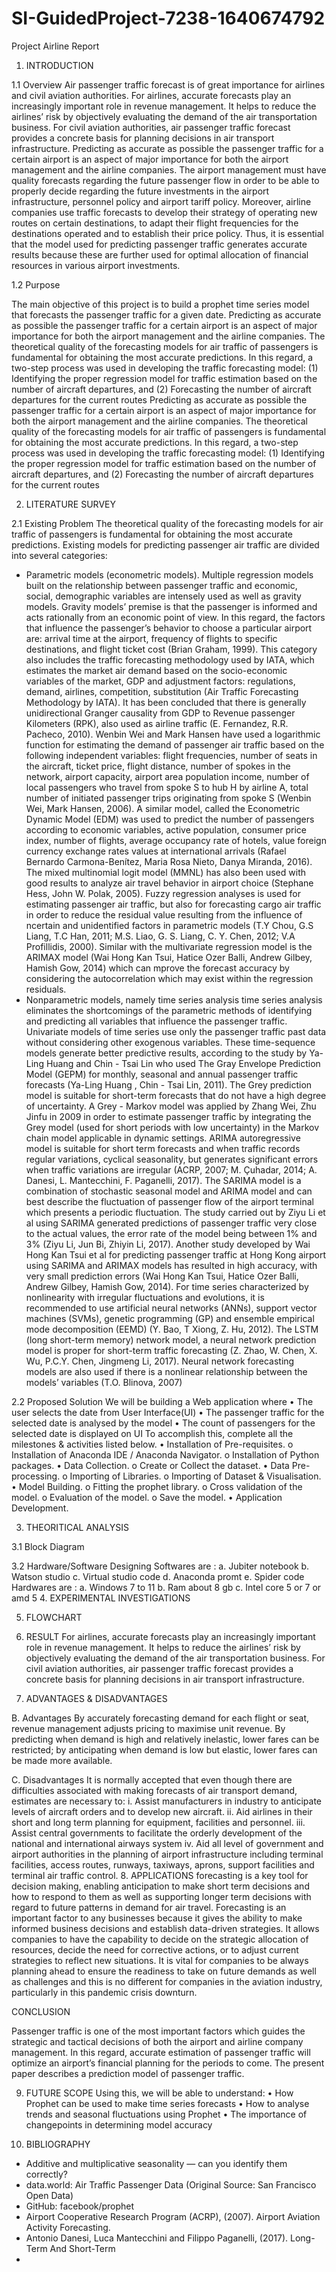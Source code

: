 # SI-GuidedProject-7238-1640674792
Project Airline Report 

1.	INTRODUCTION

1.1	Overview
Air passenger traffic forecast is of great importance for airlines and civil aviation authorities. For airlines, accurate forecasts play an increasingly important role in revenue management. It helps to reduce the airlines’ risk by objectively evaluating the demand of the air transportation business. For civil aviation authorities, air passenger traffic forecast provides a concrete basis for planning decisions in air transport infrastructure. Predicting as accurate as  possible  the passenger traffic for  a  certain  airport  is  an aspect  of major  importance  for both  the  airport management  and  the  airline  companies. The airport management must have  quality forecasts regarding the future passenger flow in  order  to  be  able  to  properly  decide  regarding  the  future  investments  in  the  airport infrastructure,  personnel  policy  and  airport  tariff  policy. Moreover,  airline  companies  use traffic forecasts to develop their strategy of operating new routes on certain destinations, to adapt  their  flight  frequencies  for  the  destinations  operated  and  to  establish  their  price policy. Thus, it is essential  that the model used for  predicting passenger traffic generates accurate  results  because  these  are  further  used  for  optimal  allocation  of  financial resources in various airport investments. 

1.2	Purpose

The main objective of this project is to build a prophet time series model that forecasts the passenger traffic for a given date. Predicting as accurate as possible the passenger traffic for a certain airport is an aspect of major importance for both the airport management and the airline companies. The theoretical quality of the forecasting models for air traffic of passengers is fundamental for obtaining the most accurate predictions. In this regard, a two-step process was used in developing the traffic forecasting model: (1) Identifying the proper regression model for traffic estimation based on the number of aircraft departures, and (2) Forecasting the number of aircraft departures for the current routes
Predicting as accurate as possible the passenger traffic 
for a certain airport is an aspect of major importance for both the airport management and the airline 
companies.  The  theoretical  quality  of  the  forecasting  models  for  air  traffic  of  passengers  is 
fundamental for obtaining the most accurate predictions. In this regard, a two-step process was used 
in  developing  the  traffic  forecasting  model:  (1)  Identifying  the  proper  regression  model  for  traffic 
estimation  based  on the  number  of  aircraft  departures,  and (2)  Forecasting  the  number of  aircraft 
departures for  the  current  routes 



2.	LITERATURE SURVEY

2.1	Existing Problem
The  theoretical  quality  of  the  forecasting  models  for  air  traffic  of  passengers  is fundamental  for  obtaining  the most  accurate  predictions.  Existing  models  for  predicting passenger air traffic are divided into several categories:
-	Parametric models  (econometric  models).
Multiple  regression models  built on the  relationship  between passenger  traffic  and  economic,  social,  demographic variables are intensely used as well as gravity models. Gravity models’ premise is that the passenger is informed and acts rationally from an  economic  point  of  view.  In  this  regard,  the  factors  that  influence  the  passenger’s behavior to choose a particular airport are: arrival time at the airport, frequency of flights to specific destinations, and flight ticket cost (Brian Graham, 1999).
This  category  also  includes  the  traffic  forecasting  methodology  used  by  IATA, which  estimates  the  market  air  demand  based  on  the  socio-economic  variables  of  the market,  GDP  and  adjustment  factors:  regulations,  demand,  airlines,  competition, substitution  (Air  Traffic  Forecasting  Methodology  by  IATA).  It  has  been  concluded  that there  is  generally  unidirectional  Granger  causality  from  GDP  to  Revenue  passenger Kilometers (RPK), also used as airline traffic (E. Fernandez, R.R. Pacheco, 2010). Wenbin Wei and Mark Hansen have used a logarithmic function for estimating the demand  of  passenger  air  traffic  based  on  the  following  independent  variables:  flight frequencies, number of seats in the aircraft, ticket price, flight distance, number of spokes in  the  network,  airport  capacity,  airport  area  population  income,  number  of  local passengers  who  travel  from  spoke  S  to  hub  H  by  airline  A,  total  number  of  initiated passenger  trips  originating  from  spoke  S  (Wenbin  Wei,  Mark  Hansen,  2006).  A  similar model, called the  Econometric Dynamic  Model  (EDM) was used to  predict the number  of  passengers  according  to  economic variables,  active  population,  consumer  price  index, number of flights, average occupancy rate of hotels, value foreign currency exchange rates values  at  international  arrivals  (Rafael  Bernardo  Carmona-Benítez,  Maria  Rosa  Nieto, Danya Miranda, 2016). The mixed multinomial logit model (MMNL) has  also  been used  with good results to analyze air travel behavior in airport choice (Stephane Hess, John W. Polak, 2005). Fuzzy  regression  analyses  is  used  for  estimating  passenger  air  traffic,  but  also  for forecasting  cargo  air  traffic  in  order  to  reduce  the  residual  value  resulting  from  the influence of ncertain and unidentified factors in parametric models (T.Y Chou, G.S Liang, T.C Han, 2011; M.S. Liao, G. S. Liang, C. Y. Chen, 2012; V.A Profillidis, 2000). Similar  with  the  multivariate  regression  model  is  the  ARIMAX  model  (Wai  Hong Kan Tsui,  Hatice  Ozer Balli,  Andrew Gilbey, Hamish Gow,  2014)  which  can  mprove the forecast accuracy by considering the autocorrelation which may exist within the regression 
residuals. 
-	Nonparametric  models,  namely  time  series  analysis
time  series  analysis  eliminates  the shortcomings of the parametric  methods of identifying and predicting all variables that influence the passenger traffic. Univariate  models  of  time  series  use  only  the  passenger  traffic  past  data  without considering  other  exogenous  variables.  These  time-sequence  models  generate  better predictive results, according to the study by Ya-Ling Huang and Chin - Tsai Lin who used The Gray Envelope Prediction Model (GEPM) for monthly, seasonal and annual passenger traffic  forecasts  (Ya-Ling Huang  , Chin  -  Tsai  Lin,  2011).  The  Grey prediction  model  is
suitable  for  short-term  forecasts  that  do  not  have a  high  degree  of  uncertainty. A  Grey - Markov  model  was  applied  by  Zhang  Wei,  Zhu  Jinfu  in  2009  in  order  to  estimate passenger  traffic  by  integrating  the  Grey  model  (used  for  short  periods  with  low uncertainty) in the Markov chain model applicable in dynamic settings. 
ARIMA autoregressive  model is suitable for  short term forecasts  and  when traffic 
records regular variations, cyclical seasonality, but generates significant errors when traffic variations  are  irregular (ACRP,  2007;  M.  Çuhadar,  2014;  A.  Danesi,  L. Mantecchini,  F. Paganelli, 2017). The SARIMA model is a combination of stochastic seasonal model and ARIMA model and can best describe the fluctuation of passenger flow of the airport terminal which presents a periodic  fluctuation.  The  study  carried  out  by  Ziyu  Li  et  al  using  SARIMA  generated predictions of passenger traffic very close to the actual values, the error rate of the model being between 1% and 3% (Ziyu Li, Jun Bi, Zhiyin Li, 2017). Another study developed by Wai  Hong  Kan  Tsui  et  al  for  predicting  passenger  traffic  at  Hong  Kong  airport  using SARIMA  and  ARIMAX  models  has  resulted  in  high  accuracy,  with  very  small  prediction errors (Wai Hong Kan Tsui, Hatice Ozer Balli, Andrew Gilbey, Hamish Gow, 2014). For  time  series  characterized  by  nonlinearity  with  irregular  fluctuations  and evolutions,  it  is  recommended  to  use  artificial  neural  networks  (ANNs),  support  vector machines  (SVMs),  genetic  programming  (GP)  and  ensemble  empirical  mode decomposition (EEMD) (Y. Bao, T Xiong, Z. Hu, 2012). The LSTM  (long short-term  memory) network  model, a  neural network  prediction model is proper for short-term traffic forecasting (Z. Zhao, W. Chen, X. Wu,  P.C.Y. Chen, Jingmeng  Li,  2017).  Neural  network  forecasting  models  are  also  used  if  there  is  a nonlinear relationship between the models’ variables (T.O. Blinova, 2007)





2.2	Proposed Solution
We will be building a Web application  where
•	The user selects the date from User Interface(UI)
•	The passenger traffic for the selected date  is analysed by the model 
•	The count  of  passengers for the selected date is displayed on UI
To accomplish this, complete all the milestones & activities listed below.
•	Installation of Pre-requisites.
o	Installation of Anaconda IDE / Anaconda Navigator.
o	Installation of Python packages.
•	Data Collection.
o	Create or Collect the dataset.
•	Data Pre-processing.
o	Importing of Libraries.
o	Importing of Dataset & Visualisation.
•	Model Building.
o	Fitting the prophet library.
o	Cross validation of the model.
o	Evaluation of the model.
o	Save the model.
•	Application Development.



3.	THEORITICAL ANALYSIS

3.1	Block Diagram
 

3.2	Hardware/Software Designing
Softwares are :
a.	Jubiter notebook
b.	Watson studio
c.	Virtual studio code
d.	Anaconda promt 
e.	Spider code	
Hardwares are :
a.	Windows 7 to 11
b.	Ram about 8 gb
c.	Intel core 5 or 7 or amd 5 
4.	EXPERIMENTAL INVESTIGATIONS
 
 
 
 

5.	FLOWCHART                        

 


6.	RESULT
For airlines, accurate forecasts play an increasingly important role in revenue management. It helps to reduce the airlines’ risk by objectively evaluating the demand of the air transportation business. For civil aviation authorities, air passenger traffic forecast provides a concrete basis for planning decisions in air transport infrastructure.

7.	ADVANTAGES & DISADVANTAGES

B.	Advantages
By accurately forecasting demand for each flight or seat, revenue management adjusts pricing to maximise unit revenue. By predicting when demand is high and relatively inelastic, lower fares can be restricted; by anticipating when demand is low but elastic, lower fares can be made more available.

C.	Disadvantages
It is normally accepted that even though there are difficulties associated with making forecasts of air transport demand, estimates are necessary to:
i.	Assist manufacturers in industry to anticipate levels of aircraft orders and to develop new aircraft.
ii.	Aid airlines in their short and long term planning for equipment, facilities and personnel.
iii.	Assist central governments to facilitate the orderly development of the national and international airways system
iv.	Aid all level of government and airport authorities in the planning of airport infrastructure including terminal facilities, access routes, runways, taxiways, aprons, support facilities and terminal air traffic control.
8.	APPLICATIONS
forecasting is a key tool for decision making, enabling anticipation to make short term decisions and how to respond to them as well as supporting longer term decisions with regard to future patterns in demand for air travel.
Forecasting is an important factor to any businesses because it gives the ability to make informed business decisions and establish data-driven strategies. It allows companies to have the capability to decide on the strategic allocation of resources, decide the need for corrective actions, or to adjust current strategies to reflect new situations. It is vital for companies to be always planning ahead to ensure the readiness to take on future demands as well as challenges and this is no different for companies in the aviation industry, particularly in this pandemic crisis downturn.



CONCLUSION

Passenger traffic is  one of  the most  important  factors which  guides  the  strategic 
and tactical decisions of both the airport and airline company management. In this regard, accurate estimation of passenger traffic will optimize an airport’s financial planning for the periods  to  come.  The  present  paper  describes  a  prediction  model  of  passenger  traffic. 



9.	FUTURE SCOPE
Using this, we will be able to understand:
•	How Prophet can be used to make time series forecasts
•	How to analyse trends and seasonal fluctuations using Prophet
•	The importance of changepoints in determining model accuracy


10.	BIBLIOGRAPHY
-	Additive and multiplicative seasonality — can you identify them correctly?
-	data.world: Air Traffic Passenger Data (Original Source: San Francisco Open Data)
-	GitHub: facebook/prophet
-	Airport Cooperative Research Program (ACRP), (2007). Airport Aviation Activity Forecasting.
-	Antonio  Danesi,  Luca  Mantecchini  and  Filippo  Paganelli,  (2017).  Long-Term  And  Short-Term
-	





